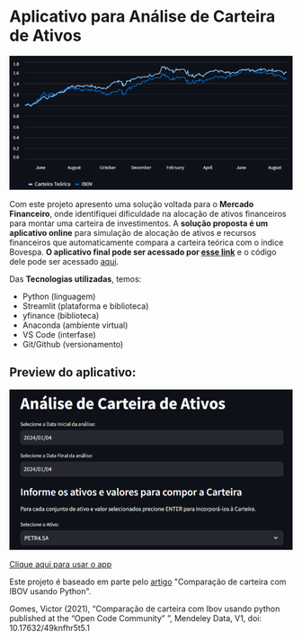 # Aplicativo para Análise de Carteira de Ativos
![Gráfico](https://github.com/filipecarbonera/Carteira_Ativos/blob/main/imagem2.png)

Com este projeto apresento uma solução voltada para o **Mercado Financeiro**, onde identifiquei dificuldade na alocação de ativos financeiros para montar uma carteira de investimentos. A **solução proposta é um aplicativo online** para simulação de alocação de ativos e recursos financeiros que automaticamente compara a carteira teórica com o índice Bovespa. **O aplicativo final pode ser acessado por [esse link](https://filipecarbonera-carteira-ativos-app-zh3htj.streamlit.app/)** e o código dele pode ser acessado [aqui](app.py).

Das **Tecnologias utilizadas**, temos:
  - Python (linguagem)
  - Streamlit (plataforma e biblioteca)
  - yfinance (biblioteca)
  - Anaconda (ambiente virtual)
  - VS Code (interfase)
  - Git/Github (versionamento)

## Preview do aplicativo:

![Análise de Carteira de Ativos](https://github.com/filipecarbonera/Carteira_Ativos/blob/main/imagem.png)

[Clique aqui para usar o app](https://filipecarbonera-carteira-ativos-app-zh3htj.streamlit.app/)

Este projeto é baseado em parte pelo [artigo](https://opencodecom.net/post/2021-08-25-comparacao-de-carteira-com-ibov-usando-python/) "Comparação de carteira com IBOV usando Python".

Gomes, Victor (2021), “Comparação de carteira com Ibov usando python published at the “Open Code Community” ”, Mendeley Data, V1, doi: 10.17632/49knfhr5t5.1
